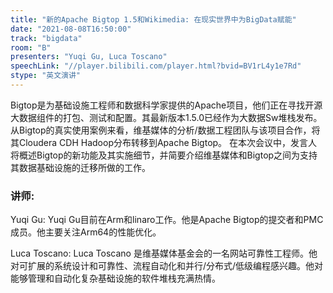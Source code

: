 ```yaml
---
title: "新的Apache Bigtop 1.5和Wikimedia: 在现实世界中为BigData赋能"
date: "2021-08-08T16:50:00" 
track: "bigdata"
room: "B"
presenters: "Yuqi Gu, Luca Toscano"
speechLink: "//player.bilibili.com/player.html?bvid=BV1rL4y1e7Rd"
stype: "英文演讲"
---
```

Bigtop是为基础设施工程师和数据科学家提供的Apache项目，他们正在寻找开源大数据组件的打包、测试和配置。其最新版本1.5.0已经作为大数据Sw堆栈发布。从Bigtop的真实使用案例来看，维基媒体的分析/数据工程团队与该项目合作，将其Cloudera CDH Hadoop分布转移到Apache Bigtop。
在本次会议中，发言人将概述Bigtop的新功能及其实施细节，并简要介绍维基媒体和Bigtop之间为支持其数据基础设施的迁移所做的工作。
 ### 讲师: 
 Yuqi Gu: Yuqi Gu目前在Arm和linaro工作。他是Apache Bigtop的提交者和PMC成员。他主要关注Arm64的性能优化。

Luca Toscano:  Luca Toscano 是维基媒体基金会的一名网站可靠性工程师。他对可扩展的系统设计和可靠性、流程自动化和并行/分布式/低级编程感兴趣。他对能够管理和自动化复杂基础设施的软件堆栈充满热情。 